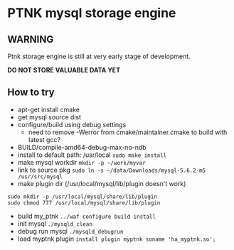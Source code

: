 PTNK mysql storage engine
=========================

## **WARNING**
Ptnk storage engine is still at very early stage of development.

**DO NOT STORE VALUABLE DATA YET**

## How to try
* apt-get install cmake
* get mysql source dist
* configure/build using debug settings
  * need to remove -Werror from cmake/maintainer.cmake to build with latest gcc?
* BUILD/compile-amd64-debug-max-no-ndb
* install to default path: /usr/local
`sudo make install`
* make mysql workdir
`mkdir -p ~/work/myvar`
* link to source pkg
`sudo ln -s ~/data/Downloads/mysql-5.6.2-m5 /usr/src/mysql`
* make plugin dir (/usr/local/mysql/lib/plugin doesn't work)
```
sudo mkdir -p /usr/local/mysql/share/lib/plugin
sudo chmod 777 /usr/local/mysql/share/lib/plugin
```
* build my_ptnk
`../waf configure build install`
* init mysql
`./mysqld_clean`
* debug run mysql
`./mysqld_debugrun`
* load myptnk plugin
`install plugin myptnk soname 'ha_myptnk.so';`
